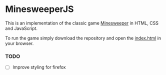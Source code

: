 # MinesweeperJS
This is an implementation of the classic game [Minesweeper](https://en.wikipedia.org/wiki/Minesweeper_(video_game)) in HTML, CSS and JavaScript.

To run the game simply download the repository and open the [index.html](./index.html) in your browser.

### TODO
- [ ] Improve styling for firefox
